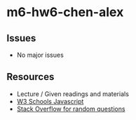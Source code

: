 # m6-hw6-chen-alex
## Issues
* No major issues
## Resources
* Lecture / Given readings and materials
* [W3 Schools Javascript](https://www.w3schools.com/)
* [Stack Overflow for random questions](https://stackoverflow.com/)
